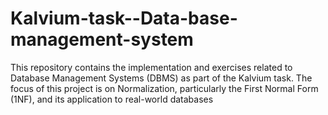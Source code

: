 # Kalvium-task--Data-base-management-system
This repository contains the implementation and exercises related to Database Management Systems (DBMS) as part of the Kalvium task. The focus of this project is on Normalization, particularly the First Normal Form (1NF), and its application to real-world databases

